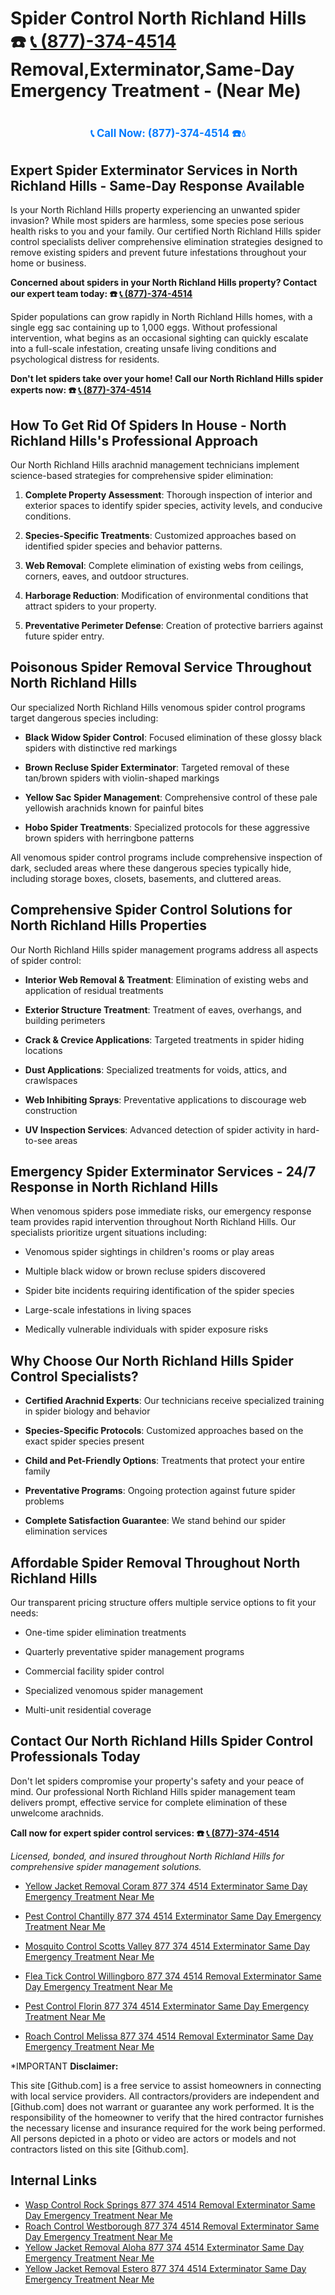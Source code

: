 # Spider Control North Richland Hills ☎️ [📞 (877)-374-4514](https://pest-control-4514.netlify.app) Removal,Exterminator,Same-Day Emergency Treatment - (Near Me)
# 

<p align="center" style="font-size: 1.2em; font-weight: bold; margin: 20px 0;">
  <a href="https://pest-control-4514.netlify.app" target="_blank" style="color: #007BFF; text-decoration: none;">📞 Call Now: (877)-374-4514 ☎️💧</a>
</p>

## Expert Spider Exterminator Services in North Richland Hills - Same-Day Response Available

Is your North Richland Hills property experiencing an unwanted spider invasion? While most spiders are harmless, some species pose serious health risks to you and your family. Our certified North Richland Hills spider control specialists deliver comprehensive elimination strategies designed to remove existing spiders and prevent future infestations throughout your home or business.

**Concerned about spiders in your North Richland Hills property? Contact our expert team today: ☎️ [📞 (877)-374-4514](https://pest-control-4514.netlify.app)**

Spider populations can grow rapidly in North Richland Hills homes, with a single egg sac containing up to 1,000 eggs. Without professional intervention, what begins as an occasional sighting can quickly escalate into a full-scale infestation, creating unsafe living conditions and psychological distress for residents.

**Don't let spiders take over your home! Call our North Richland Hills spider experts now: ☎️ [📞 (877)-374-4514](https://pest-control-4514.netlify.app)**

## How To Get Rid Of Spiders In House - North Richland Hills's Professional Approach

Our North Richland Hills arachnid management technicians implement science-based strategies for comprehensive spider elimination:

1. **Complete Property Assessment**: Thorough inspection of interior and exterior spaces to identify spider species, activity levels, and conducive conditions.

2. **Species-Specific Treatments**: Customized approaches based on identified spider species and behavior patterns.

3. **Web Removal**: Complete elimination of existing webs from ceilings, corners, eaves, and outdoor structures.

4. **Harborage Reduction**: Modification of environmental conditions that attract spiders to your property.

5. **Preventative Perimeter Defense**: Creation of protective barriers against future spider entry.

## Poisonous Spider Removal Service Throughout North Richland Hills

Our specialized North Richland Hills venomous spider control programs target dangerous species including:

- **Black Widow Spider Control**: Focused elimination of these glossy black spiders with distinctive red markings

- **Brown Recluse Spider Exterminator**: Targeted removal of these tan/brown spiders with violin-shaped markings

- **Yellow Sac Spider Management**: Comprehensive control of these pale yellowish arachnids known for painful bites

- **Hobo Spider Treatments**: Specialized protocols for these aggressive brown spiders with herringbone patterns

All venomous spider control programs include comprehensive inspection of dark, secluded areas where these dangerous species typically hide, including storage boxes, closets, basements, and cluttered areas.

## Comprehensive Spider Control Solutions for North Richland Hills Properties

Our North Richland Hills spider management programs address all aspects of spider control:

- **Interior Web Removal & Treatment**: Elimination of existing webs and application of residual treatments

- **Exterior Structure Treatment**: Treatment of eaves, overhangs, and building perimeters

- **Crack & Crevice Applications**: Targeted treatments in spider hiding locations

- **Dust Applications**: Specialized treatments for voids, attics, and crawlspaces

- **Web Inhibiting Sprays**: Preventative applications to discourage web construction

- **UV Inspection Services**: Advanced detection of spider activity in hard-to-see areas

## Emergency Spider Exterminator Services - 24/7 Response in North Richland Hills

When venomous spiders pose immediate risks, our emergency response team provides rapid intervention throughout North Richland Hills. Our specialists prioritize urgent situations including:

- Venomous spider sightings in children's rooms or play areas

- Multiple black widow or brown recluse spiders discovered

- Spider bite incidents requiring identification of the spider species

- Large-scale infestations in living spaces

- Medically vulnerable individuals with spider exposure risks

## Why Choose Our North Richland Hills Spider Control Specialists?

- **Certified Arachnid Experts**: Our technicians receive specialized training in spider biology and behavior

- **Species-Specific Protocols**: Customized approaches based on the exact spider species present

- **Child and Pet-Friendly Options**: Treatments that protect your entire family

- **Preventative Programs**: Ongoing protection against future spider problems

- **Complete Satisfaction Guarantee**: We stand behind our spider elimination services

## Affordable Spider Removal Throughout North Richland Hills

Our transparent pricing structure offers multiple service options to fit your needs:

- One-time spider elimination treatments

- Quarterly preventative spider management programs

- Commercial facility spider control

- Specialized venomous spider management

- Multi-unit residential coverage

## Contact Our North Richland Hills Spider Control Professionals Today

Don't let spiders compromise your property's safety and your peace of mind. Our professional North Richland Hills spider management team delivers prompt, effective service for complete elimination of these unwelcome arachnids.

**Call now for expert spider control services: ☎️ [📞 (877)-374-4514](https://pest-control-4514.netlify.app)**

*Licensed, bonded, and insured throughout North Richland Hills for comprehensive spider management solutions.*


- [Yellow Jacket Removal Coram 877 374 4514 Exterminator Same Day Emergency Treatment Near Me](https://github.com/allyoucaneatsushiin/pest-control/blob/main/Yellow-Jacket-Removal-Coram-877-374-4514-Exterminator-Same-Day-Emergency-Treatment-Near-Me.md)
- [Pest Control Chantilly 877 374 4514 Exterminator Same Day Emergency Treatment Near Me](https://github.com/allyoucaneatsushiin/pest-control/blob/main/Pest-Control-Chantilly-877-374-4514-Exterminator-Same-Day-Emergency-Treatment-Near-Me.md)
- [Mosquito Control Scotts Valley 877 374 4514 Exterminator Same Day Emergency Treatment Near Me](https://github.com/allyoucaneatsushiin/pest-control/blob/main/Mosquito-Control-Scotts-Valley-877-374-4514-Exterminator-Same-Day-Emergency-Treatment-Near-Me.md)


- [Flea Tick Control Willingboro 877 374 4514 Removal Exterminator Same Day Emergency Treatment Near Me](https://github.com/allyoucaneatsushiin/pest-control/blob/main/Flea-Tick-Control-Willingboro-877-374-4514-Removal-Exterminator-Same-Day-Emergency-Treatment-Near-Me.md)
- [Pest Control Florin 877 374 4514 Exterminator Same Day Emergency Treatment Near Me](https://github.com/allyoucaneatsushiin/pest-control/blob/main/Pest-Control-Florin-877-374-4514-Exterminator-Same-Day-Emergency-Treatment-Near-Me.md)
- [Roach Control Melissa 877 374 4514 Removal Exterminator Same Day Emergency Treatment Near Me](https://github.com/allyoucaneatsushiin/pest-control/blob/main/Roach-Control-Melissa-877-374-4514-Removal-Exterminator-Same-Day-Emergency-Treatment-Near-Me.md)


*IMPORTANT **Disclaimer:**  

This site [Github.com] is a free service to assist homeowners in connecting with local service providers. All contractors/providers are independent and [Github.com] does not warrant or guarantee any work performed. It is the responsibility of the homeowner to verify that the hired contractor furnishes the necessary license and insurance required for the work being performed. All persons depicted in a photo or video are actors or models and not contractors listed on this site [Github.com].


## Internal Links
- [Wasp Control Rock Springs 877 374 4514 Removal Exterminator Same Day Emergency Treatment Near Me](https://github.com/allyoucaneatsushiin/pest-control/blob/main/Wasp-Control-Rock-Springs-877-374-4514-Removal-Exterminator-Same-Day-Emergency-Treatment-Near-Me.md)
- [Roach Control Westborough 877 374 4514 Removal Exterminator Same Day Emergency Treatment Near Me](https://github.com/allyoucaneatsushiin/pest-control/blob/main/Roach-Control-Westborough-877-374-4514-Removal-Exterminator-Same-Day-Emergency-Treatment-Near-Me.md)
- [Yellow Jacket Removal Aloha 877 374 4514 Exterminator Same Day Emergency Treatment Near Me](https://github.com/allyoucaneatsushiin/pest-control/blob/main/Yellow-Jacket-Removal-Aloha-877-374-4514-Exterminator-Same-Day-Emergency-Treatment-Near-Me.md)
- [Yellow Jacket Removal Estero 877 374 4514 Exterminator Same Day Emergency Treatment Near Me](https://github.com/allyoucaneatsushiin/pest-control/blob/main/Yellow-Jacket-Removal-Estero-877-374-4514-Exterminator-Same-Day-Emergency-Treatment-Near-Me.md)

